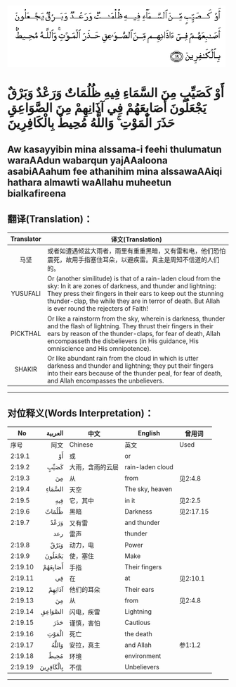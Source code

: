 ![002:019](images/002_019.gif)

#  أَوْ كَصَيِّبٍ مِنَ السَّمَاءِ فِيهِ ظُلُمَاتٌ وَرَعْدٌ وَبَرْقٌ يَجْعَلُونَ أَصَابِعَهُمْ فِي آذَانِهِمْ مِنَ الصَّوَاعِقِ حَذَرَ الْمَوْتِ ۚ وَاللَّهُ مُحِيطٌ بِالْكَافِرِينَ 

## Aw kasayyibin mina alssama-i feehi thulumatun waraAAdun wabarqun yajAAaloona asabiAAahum fee athanihim mina alssawaAAiqi hathara almawti waAllahu muheetun bialkafireena

## 翻译(Translation)：

| Translator | 译文(Translation)                                            |
|:----------:| ------------------------------------------------------------ |
| 马坚       | 或者如遭遇倾盆大雨者，雨里有重重黑暗，又有雷和电，他们恐怕震死，故用手指塞住耳朵，以避疾雷。真主是周知不信道的人们的。 |
| YUSUFALI   | Or (another similitude) is that of a rain-laden cloud from the sky: In it are zones of darkness, and thunder and lightning: They press their fingers in their ears to keep out the stunning thunder-clap, the while they are in terror of death. But Allah is ever round the rejecters of Faith! |
| PICKTHAL   | Or like a rainstorm from the sky, wherein is darkness, thunder and the flash of lightning. They thrust their fingers in their ears by reason of the thunder-claps, for fear of death, Allah encompasseth the disbelievers (in His guidance, His omniscience and His omnipotence). |
| SHAKIR     | Or like abundant rain from the cloud in which is utter darkness and thunder and lightning; they put their fingers into their ears because of the thunder peal, for fear of death, and Allah encompasses the unbelievers. |

---

## 对位释义(Words Interpretation)：

| No      |   العربية | 中文             | English          | 曾用词    |
| ------- | --------: | ---------------- | ---------------- | --------- |
| 序号    |      阿文 | Chinese          | 英文             | Used      |
| 2:19.1  |        أَوْ | 或               | or               |           |
| 2:19.2  |      كَصَيِّبٍ | 大雨，含雨的云层 | rain-laden cloud |           |
| 2:19.3  |        مِنَ | 从               | from             | 见2:4.8   |
| 2:19.4  |    السَّمَاءِ | 天空             | The sky, heaven  |           |
| 2:19.5  |       فِيهِ | 它，其中         | in it            | 见2:2.5   |
| 2:19.6  |     ظُلُمَاتٌ | 黑暗             | Darkness         | 见2:17.15 |
| 2:19.7  |      وَرَعْدٌ | 又有雷           | and thunder      |           |
|         |       رعد | 雷声             | thunder          |           |
| 2:19.8  |      وَبَرْقٌ | 动力，电         | Power            |           |
| 2:19.9  |    يَجْعَلُونَ | 使，塞住         | Make             |           |
| 2:19.10 |   أَصَابِعَهُمْ | 手指             | Their fingers    |           |
| 2:19.11 |        فِي | 在               | at               | 见2:10.1  |
| 2:19.12 |    آذَانِهِمْ | 他们的耳朵       | Their ears       |           |
| 2:19.13 |        مِنَ | 从               | from             | 见2:4.8   |
| 2:19.14 |   الصَّوَاعِقِ | 闪电，疾雷       | Lightning        |           |
| 2:19.15 |       حَذَرَ | 谨慎，害怕       | Cautious         |           |
| 2:19.16 |     الْمَوْتِ | 死亡             | the death        |           |
| 2:19.17 |     وَاللَّهُ | 安拉，真主       | and Allah        | 参1:1.2   |
| 2:19.18 |      مُحِيطٌ | 环境             | environment      |           |
| 2:19.19 | بِالْكَافِرِينَ | 不信             | Unbelievers      |           |

---
